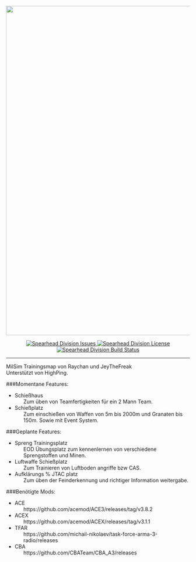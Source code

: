<p align="center">
    <img src="https://raw.githubusercontent.com/Spearhead-Division/Spearhead_Clear_Base/master/Bilder/loadescreen.jpg" width="900">
</p>

<p align="center">
    <a href="https://github.com/Spearhead-Division/Spearhead_Clear_Base/issues">
        <img src="https://img.shields.io/github/issues-raw/Spearhead-Division/Spearhead_Clear_Base.svg?style=flat-square" alt="Spearhead Division Issues">
    </a>
    <a href="https://github.com/Spearhead-Division/Spearhead_Clear_Base/blob/develop/LICENSE.md">
        <img src="https://img.shields.io/badge/license-GPLv2-red.svg?style=flat-square" alt="Spearhead Division License">
    </a>
    <a href="https://travis-ci.org/Spearhead-Division/Spearhead_Clear_Base">
        <img src="https://img.shields.io/travis/Spearhead-Division/Spearhead_Clear_Base/master.svg?style=flat-square" alt="Spearhead Division Build Status">
    </a>
</p>


<hr>

MilSim Trainingsmap von Raychan und JeyTheFreak </br>
Unterstützt von HighPing.

###Momentane Features:<ul>

<li>Schießhaus<ul>Zum üben von Teamfertigkeiten für ein 2 Mann Team.</ul></li>
<li>Schießplatz<ul>Zum einschießen von Waffen von 5m bis 2000m und Granaten bis 150m. Sowie mit Event System.</ul></li>
</ul>
###Geplante Features:<ul>

<li>Spreng Trainingsplatz<ul>EOD Übungsplatz zum kennenlernen von verschiedene Sprengstoffen und Minen.</ul></li>
<li>Luftwaffe Schießplatz<ul>Zum Trainieren von Luftboden angriffe bzw CAS.</ul></li>
<li>Aufklärungs % JTAC platz<ul>Zum üben der Feinderkennung und richtiger Information weitergabe.</ul></li>
</ul>
###Benötigte Mods:<ul>

<li>ACE<ul>https://github.com/acemod/ACE3/releases/tag/v3.8.2</ul></li>
<li>ACEX<ul>https://github.com/acemod/ACEX/releases/tag/v3.1.1</ul></li>
<li>TFAR<ul>https://github.com/michail-nikolaev/task-force-arma-3-radio/releases</ul></li>
<li>CBA<ul>https://github.com/CBATeam/CBA_A3/releases</ul></li>
</ul>

